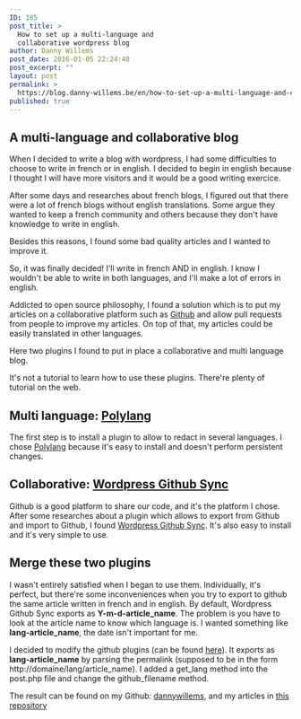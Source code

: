 ```yaml
---
ID: 185
post_title: >
  How to set up a multi-language and
  collaborative wordpress blog
author: Danny Willems
post_date: 2016-01-05 22:24:48
post_excerpt: ""
layout: post
permalink: >
  https://blog.danny-willems.be/en/how-to-set-up-a-multi-language-and-collaborative-wordpress-blog/
published: true
---
```

<h2 class="text-center">A multi-language and collaborative blog</h2>

When I decided to write a blog with wordpress, I had some difficulties to choose to write in french or in english.
I decided to begin in english because I thought I will have more visitors and it would be a good writing exercice.

After some days and researches about french blogs, I figured out that there were a lot of french blogs without english translations. Some argue they wanted to keep a french community and others because they don't have knowledge to write in english.

Besides this reasons, I found some bad quality articles and I wanted to improve it.

So, it was finally decided! I'll write in french AND in english.
I know I wouldn't be able to write in both languages, and I'll make a lot of errors in english.

Addicted to open source philosophy, I found a solution which is to put my articles on a collaborative platform such as <a href="http://github.com">Github</a> and allow pull requests from people to improve my articles. On top of that, my articles could be easily translated in other languages.

Here two plugins I found to put in place a collaborative and multi language blog.

<div class="dw-quote">It's not a tutorial to learn how to use these plugins. There're plenty of tutorial on the web.</div>

<h2 class="text-center">Multi language: <a href="https://fr.wordpress.org/plugins/polylang/">Polylang</a></h2>

The first step is to install a plugin to allow to redact in several languages. I chose <a href="https://fr.wordpress.org/plugins/polylang/">Polylang</a> because it's easy to install and doesn't perform persistent changes.

<h2 class="text-center">Collaborative: <a href="https://github.com/mAAdhaTTah/wordpress-github-sync">Wordpress Github Sync</a></h2>

Github is a good platform to share our code, and it's the platform I chose.
After some researches about a plugin which allows to export from Github and import to Github, I found <a href="https://github.com/mAAdhaTTah/wordpress-github-sync">Wordpress Github Sync</a>.
It's also easy to install and it's very simple to use.

<h2 class="text-center">Merge these two plugins</h2>

I wasn't entirely satisfied when I began to use them. Individually, it's perfect, but there're some inconveniences when you try to export to github the same article written in french and in english.
By default, Wordpress Github Sync exports as <strong>Y-m-d-article_name</strong>. The problem is you have to look at the article name to know which language is. I wanted something like <strong>lang-article_name</strong>, the date isn't important for me.

I decided to modify the github plugins (can be found <a href="https://github.com/dannywillems/wordpress-github-sync">here</a>). It exports as <strong>lang-article_name</strong> by parsing the permalink (supposed to be in the form http://domaine/lang/article_name).
I added a get_lang method into the post.php file and change the github_filename method.

<div class="dw-quote">The result can be found on my Github: <a href="http//github.com/dannywillems">dannywillems</a>, and my articles in <a href="https://github.com/dannywillems/blog.danny-willems.be">this repository</a></div>